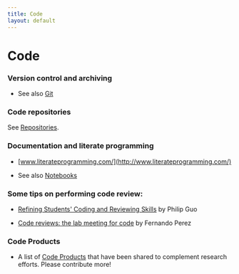```yaml
---
title: Code
layout: default
---
```



# Code 

### Version control and archiving

 - See also [Git](git.html)

### Code repositories

See [Repositories](repositories.html).

### Documentation and literate programming

 - [www.literateprogramming.com/](http://www.literateprogramming.com/)

 - See also [Notebooks](notebooks.html)


### Some tips on performing code review:

 - [Refining Students' Coding and Reviewing Skills](http://cacm.acm.org/magazines/2014/9/177929-refining-students-coding-and-reviewing-skills/fulltext)
   by Philip Guo


 - [Code reviews: the lab meeting for code](http://fperez.org/py4science/code_reviews.html)
   by Fernando Perez

### Code Products

 - A list of [Code Products](https://github.com/uwescience/reproducible/wiki/Code-Products)
   that have been shared to complement research efforts. 
   Please contribute more!

